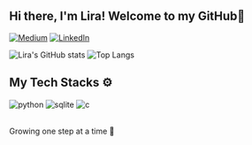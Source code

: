 ## Hi there, I'm Lira! Welcome to my GitHub👋

[![Medium](https://img.shields.io/badge/Medium-12100E?style=for-the-badge&logo=medium.com/@mliradacosta&logoColor=white)](https://medium.com/@mliradacosta)
[![LinkedIn](https://img.shields.io/badge/LinkedIn-0077B5?style=for-the-badge&logo=linkedin.com/in/lirapro/&logoColor=white)](https://www.linkedin.com/in/lirapro/)

![Lira's GitHub stats](https://github-readme-stats.vercel.app/api?username=Mlira05&show_icons=true&theme=radical) 
![Top Langs](https://github-readme-stats.vercel.app/api/top-langs/?username=Mlira05&hide_progress=true)

## My Tech Stacks ⚙️

<div style="display: inline_block">
  <img align="center" alt="python" src="https://img.shields.io/badge/Python-14354C?style=for-the-badge&logo=python&logoColor=white" />
  <img align="center" alt="sqlite" src="https://img.shields.io/badge/SQLite-07405E?style=for-the-badge&logo=sqlite&logoColor=white" />
  <img align="center" alt="c" src="https://img.shields.io/badge/C-00599C?style=for-the-badge&logo=c&logoColor=white" />
</div><br/>

Growing one step at a time 🙏
